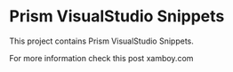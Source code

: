 # Prism VisualStudio Snippets

This project contains Prism VisualStudio Snippets.

For more information check this post xamboy.com 
